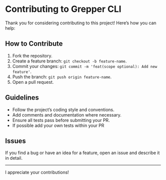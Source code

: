 # Contributing to Grepper CLI

Thank you for considering contributing to this project! Here’s how you can help:

## How to Contribute
1. Fork the repository.
2. Create a feature branch: `git checkout -b feature-name`.
3. Commit your changes: `git commit -m 'feat(scope optional): Add new feature'`.
4. Push the branch: `git push origin feature-name`.
5. Open a pull request.

## Guidelines
- Follow the project’s coding style and conventions.
- Add comments and documentation where necessary.
- Ensure all tests pass before submitting your PR.
- If possible add your own tests within your PR

## Issues
If you find a bug or have an idea for a feature, open an issue and describe it in detail.

---

I appreciate your contributions!
